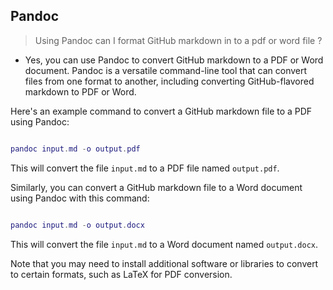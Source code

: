 ## Pandoc

> Using Pandoc can I format GitHub markdown in to a pdf or word file ?

- Yes, you can use Pandoc to convert GitHub markdown to a PDF or Word document. Pandoc is a versatile command-line tool that can convert files from one format to another, including converting GitHub-flavored markdown to PDF or Word.

Here's an example command to convert a GitHub markdown file to a PDF using Pandoc:

```lua

pandoc input.md -o output.pdf
```



This will convert the file `input.md` to a PDF file named `output.pdf`.

Similarly, you can convert a GitHub markdown file to a Word document using Pandoc with this command:

```lua

pandoc input.md -o output.docx
```



This will convert the file `input.md` to a Word document named `output.docx`.

Note that you may need to install additional software or libraries to convert to certain formats, such as LaTeX for PDF conversion.
